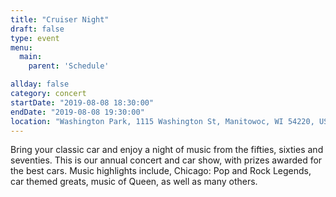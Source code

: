 ```yaml
---
title: "Cruiser Night"
draft: false
type: event
menu: 
  main:
    parent: 'Schedule'

allday: false
category: concert
startDate: "2019-08-08 18:30:00"
endDate: "2019-08-08 19:30:00"
location: "Washington Park, 1115 Washington St, Manitowoc, WI 54220, USA"
---
```

Bring your classic car and enjoy a night of music from the fifties, sixties and seventies. This is our annual concert and car show, with prizes awarded for the best cars. Music highlights include, Chicago: Pop and Rock Legends, car themed greats, music of Queen, as well as many others.
